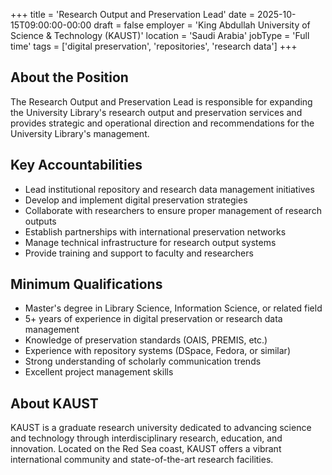 +++
title = 'Research Output and Preservation Lead'
date = 2025-10-15T09:00:00-00:00
draft = false
employer = 'King Abdullah University of Science & Technology (KAUST)'
location = 'Saudi Arabia'
jobType = 'Full time'
tags = ['digital preservation', 'repositories', 'research data']
+++

## About the Position

The Research Output and Preservation Lead is responsible for expanding the University Library's research output and preservation services and provides strategic and operational direction and recommendations for the University Library's management.

## Key Accountabilities

- Lead institutional repository and research data management initiatives
- Develop and implement digital preservation strategies
- Collaborate with researchers to ensure proper management of research outputs
- Establish partnerships with international preservation networks
- Manage technical infrastructure for research output systems
- Provide training and support to faculty and researchers

## Minimum Qualifications

- Master's degree in Library Science, Information Science, or related field
- 5+ years of experience in digital preservation or research data management
- Knowledge of preservation standards (OAIS, PREMIS, etc.)
- Experience with repository systems (DSpace, Fedora, or similar)
- Strong understanding of scholarly communication trends
- Excellent project management skills

## About KAUST

KAUST is a graduate research university dedicated to advancing science and technology through interdisciplinary research, education, and innovation. Located on the Red Sea coast, KAUST offers a vibrant international community and state-of-the-art research facilities.

